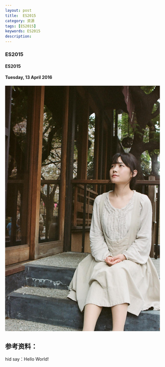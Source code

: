 ```yaml
---
layout: post
title:  ES2015
category: 资源
tags: [ES2015]
keywords: ES2015
description:
---
```


### ES2015

#### ES2015

#### Tuesday, 13 April 2016

![ChenBi](/../../assets/img/resource/2016/ChenBi_4.jpg)

## 参考资料：




hid say：Hello World!
